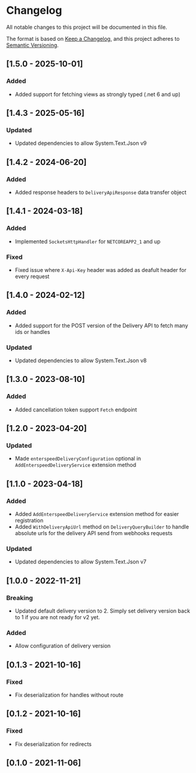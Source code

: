 # Changelog

All notable changes to this project will be documented in this file.

The format is based on [Keep a Changelog](https://keepachangelog.com/en/1.0.0/), and this project adheres to [Semantic Versioning](https://semver.org/spec/v2.0.0.html).


## [1.5.0 - 2025-10-01]
### Added
  - Added support for fetching views as strongly typed (.net 6 and up)
  
## [1.4.3 - 2025-05-16]
### Updated
  - Updated dependencies to allow System.Text.Json v9

## [1.4.2 - 2024-06-20]
### Added
- Added response headers to `DeliveryApiResponse` data transfer object

## [1.4.1 - 2024-03-18]
### Added
- Implemented `SocketsHttpHandler` for `NETCOREAPP2_1` and up

### Fixed
- Fixed issue where `X-Api-Key` header was added as deafult header for every request


## [1.4.0 - 2024-02-12]
### Added
- Added support for the POST version of the Delivery API to fetch many ids or handles

### Updated
  - Updated dependencies to allow System.Text.Json v8

## [1.3.0 - 2023-08-10]
### Added
- Added cancellation token support `Fetch` endpoint

## [1.2.0 - 2023-04-20]
### Updated
- Made `enterspeedDeliveryConfiguration` optional in `AddEnterspeedDeliveryService` extension method

## [1.1.0 - 2023-04-18]
### Added
- Added `AddEnterspeedDeliveryService` extension method for easier registration
- Added `WithDeliveryApiUrl` method on `DeliveryQueryBuilder` to handle absolute urls for the delivery API send from webhooks requests

### Updated
  - Updated dependencies to allow System.Text.Json v7

## [1.0.0 - 2022-11-21]
### Breaking
  - Updated default delivery version to 2. Simply set delivery version back to 1 if you are not ready for v2 yet.

### Added
  - Allow configuration of delivery version

## [0.1.3 - 2021-10-16]
### Fixed
  - Fix deserialization for handles without route

## [0.1.2 - 2021-10-16]
### Fixed
  - Fix deserialization for redirects

## [0.1.0 - 2021-11-06]